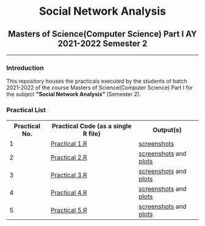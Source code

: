 # <center>Social Network Analysis</center>

## <center>Masters of Science(Computer Science) Part I AY 2021-2022 Semester 2</center>

---

### Introduction

This repository houses the practicals executed by the students of batch 2021-2022 of the course Masters of Science(Computer Science) Part I for the subject **"Social Network Analysis"** (Semester 2).



### Practical List
<table>
    <tr>
        <th>Practical No.</th>
        <th>Practical Code (as a single R file)</th>
        <th>Output(s)</th>
    <tr>
    <tr>
        <td>1</td>
        <td><a href = "src/Practical 1.R">Practical 1.R</a></td>
        <td><a href = "output/screenshots/Practical 1">screenshots</a></td>
    </tr>
    <tr>
        <td>2</td>
        <td><a href = "src/Practical 2.R">Practical 2.R</a></td>
        <td><a href = "output/screenshots/Practical 2">screenshots</a> and <a href = "output/plots/Practical 2">plots</a></td>
    </tr>
    <tr>
        <td>3</td>
        <td><a href = "src/Practical 3.R">Practical 3.R</a></td>
        <td><a href = "output/screenshots/Practical 3">screenshots</a> and <a href = "output/plots/Practical 3">plots</a></td>
    </tr>
    <tr>
        <td>4</td>
        <td><a href = "src/Practical 4.R">Practical 4.R</a></td>
        <td><a href = "output/screenshots/Practical 4">screenshots</a> and <a href = "output/plots/Practical 4">plots</a></td>
    </tr>
    <tr>
        <td>5</td>
        <td><a href = "src/Practical 5.R">Practical 5.R</a></td>
        <td><a href = "output/screenshots/Practical 5">screenshots</a> and <a href = "output/plots/Practical 5">plots</a></td>
    </tr>
</table>